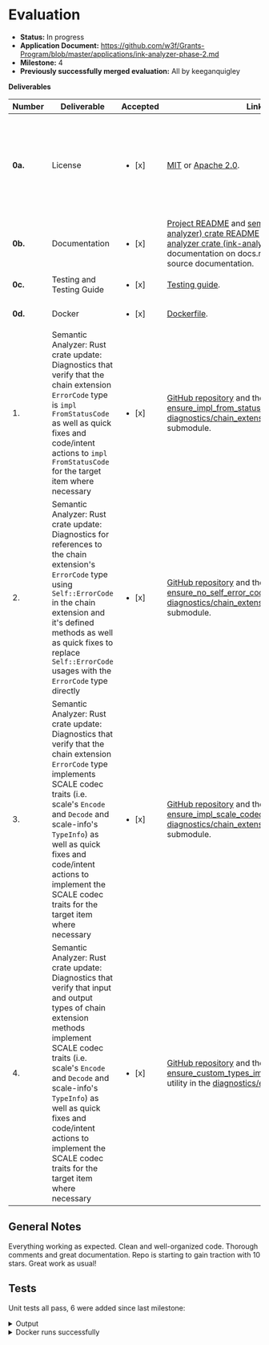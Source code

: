 # Evaluation

- **Status:** In progress
- **Application Document:** https://github.com/w3f/Grants-Program/blob/master/applications/ink-analyzer-phase-2.md
- **Milestone:** 4
- **Previously successfully merged evaluation:** All by keeganquigley

**Deliverables**

| Number  | Deliverable                                                                                                                                                                                                                                                                                                                               | Accepted | Link                                                                                                                                                                                                                                                                                                                                                                                                                                                                           | Notes                                                                                                                                                                                                                                                                                                                                                                                                                                                                                                                                                                                                                                                                                                                                                                                                                                                                                                                                                                                                                                                                                                                                                                                                                                                                         |
|---------|-------------------------------------------------------------------------------------------------------------------------------------------------------------------------------------------------------------------------------------------------------------------------------------------------------------------------------------------| ------------------------ | --------------------------------------------------------------------------------------------------------------------------------------------------------------------------------------------------------------------------------------------------------------------------------------------------------------------------------------------------------------------------------------------------------------------------------------------------------------------------------|-------------------------------------------------------------------------------------------------------------------------------------------------------------------------------------------------------------------------------------------------------------------------------------------------------------------------------------------------------------------------------------------------------------------------------------------------------------------------------------------------------------------------------------------------------------------------------------------------------------------------------------------------------------------------------------------------------------------------------------------------------------------------------------------------------------------------------------------------------------------------------------------------------------------------------------------------------------------------------------------------------------------------------------------------------------------------------------------------------------------------------------------------------------------------------------------------------------------------------------------------------------------------------|
| **0a.** | License                                                                                                                                                                                                                                                                                                                                   | <ul><li>[x] </li></ul> | [MIT](https://github.com/ink-analyzer/ink-analyzer/blob/master/LICENSE-MIT) or [Apache 2.0](https://github.com/ink-analyzer/ink-analyzer/blob/master/LICENSE-APACHE).                                                                                                                                                                                                                                                                                                          | Dual-licensed under either of MIT or Apache 2.0 licenses at the downstream user's option.                                                                                                                                                                                                                                                                                                                                                                                                                                                                                                                                                                                                                                                                                                                                                                                                                                                                                                                                                                                                                                                                                                                                                                                     |
| **0b.** | Documentation                                                                                                                                                                                                                                                                                                                             | <ul><li>[x] </li></ul> |[Project README](https://github.com/ink-analyzer/ink-analyzer#readme) and [semantic analyzer (ink-analyzer) crate README](https://github.com/ink-analyzer/ink-analyzer/tree/master/crates/analyzer#readme) on GitHub, [semantic analyzer crate (ink-analyzer) rustdoc](https://docs.rs/ink-analyzer/latest/ink_analyzer/) documentation on docs.rs and extensive inline source documentation.                                                                                  | Ok.                                                                                                                                                                                                                                                                                                                                                                                                                                                                                                                                                                                                                                                                                                                                                                                                                                                                                                                                                        |
| **0c.** | Testing and Testing Guide                                                                                                                                                                                                                                                                                                                 | <ul><li>[x] </li></ul> | [Testing guide](https://github.com/ink-analyzer/ink-analyzer#testing).                                                                                                                                                                                                                                                                                                                                                                                                         | Ok. |
| **0d.** | Docker                                                                                                                                                                                                                                                                                                                                    | <ul><li>[x] </li></ul> | [Dockerfile](https://github.com/ink-analyzer/ink-analyzer/blob/master/Dockerfile).                                                                                                                                                                                                                                                                                                                                                                                             | Ok.                                                                                                                                                                                                                                                                                                                                                                                                                                                                                                                                                                                                                                                                                                                                                                                                                                                                                                                                                                                                                                                                                                                                                                                                                                                                              |
| 1.      | Semantic Analyzer: Rust crate update: Diagnostics that verify that the chain extension `ErrorCode` type is `impl FromStatusCode` as well as quick fixes and code/intent actions to `impl FromStatusCode` for the target item where necessary                                                                                              | <ul><li>[x] </li></ul> | [GitHub repository](https://github.com/ink-analyzer/ink-analyzer) and the [ensure_impl_from_status_code](https://github.com/ink-analyzer/ink-analyzer/blob/analyzer-v0.8.17/crates/analyzer/src/analysis/diagnostics/chain_extension/error_code.rs#L88-L106) utility in the [diagnostics/chain_extension/error_code](https://github.com/ink-analyzer/ink-analyzer/blob/analyzer-v0.8.17/crates/analyzer/src/analysis/diagnostics/chain_extension/error_code.rs) submodule.     | Ok.                 |
| 2.      | Semantic Analyzer: Rust crate update: Diagnostics for references to the chain extension's `ErrorCode` type using `Self::ErrorCode` in the chain extension and it's defined methods as well as quick fixes to replace `Self::ErrorCode` usages with the `ErrorCode` type directly                                                          | <ul><li>[x] </li></ul> | [GitHub repository](https://github.com/ink-analyzer/ink-analyzer) and the [ensure_no_self_error_code_usage](https://github.com/ink-analyzer/ink-analyzer/blob/analyzer-v0.8.17/crates/analyzer/src/analysis/diagnostics/chain_extension/error_code.rs#L119-L152) utility in the [diagnostics/chain_extension/error_code](https://github.com/ink-analyzer/ink-analyzer/blob/analyzer-v0.8.17/crates/analyzer/src/analysis/diagnostics/chain_extension/error_code.rs) submodule. | Ok.                                               |
| 3.      | Semantic Analyzer: Rust crate update: Diagnostics that verify that the chain extension `ErrorCode` type implements SCALE codec traits (i.e. scale's `Encode` and `Decode` and scale-info's `TypeInfo`) as well as quick fixes and code/intent actions to implement the SCALE codec traits for the target item where necessary             | <ul><li>[x] </li></ul> | [GitHub repository](https://github.com/ink-analyzer/ink-analyzer) and the [ensure_impl_scale_codec_traits](https://github.com/ink-analyzer/ink-analyzer/blob/analyzer-v0.8.17/crates/analyzer/src/analysis/diagnostics/chain_extension/error_code.rs#L108-L117) utility in the [diagnostics/chain_extension/error_code](https://github.com/ink-analyzer/ink-analyzer/blob/analyzer-v0.8.17/crates/analyzer/src/analysis/diagnostics/chain_extension/error_code.rs) submodule.  | Ok.                                      |
| 4.      | Semantic Analyzer: Rust crate update: Diagnostics that verify that input and output types of chain extension methods implement SCALE codec traits (i.e. scale's `Encode` and `Decode` and scale-info's `TypeInfo`) as well as quick fixes and code/intent actions to implement the SCALE codec traits for the target item where necessary | <ul><li>[x] </li></ul> | [GitHub repository](https://github.com/ink-analyzer/ink-analyzer) and the [ensure_custom_types_impl_scale_codec_traits](https://github.com/ink-analyzer/ink-analyzer/blob/analyzer-v0.8.17/crates/analyzer/src/analysis/diagnostics/extension.rs#L50-L106) utility in the [diagnostics/extension](https://github.com/ink-analyzer/ink-analyzer/blob/analyzer-v0.8.17/crates/analyzer/src/analysis/diagnostics/extension.rs) submodule.                                         | Ok.

## General Notes

Everything working as expected. Clean and well-organized code. Thorough comments and great documentation. Repo is starting to gain traction with 10 stars. Great work as usual!

## Tests

Unit tests all pass, 6 were added since last milestone:

<details>
  <summary>Output</summary>

```rust
running 157 tests
test analysis::completions::tests::argument_completions_works ... ok
test analysis::actions::attr::tests::actions_works ... ok
test analysis::completions::tests::macro_completions_works ... ok
test analysis::actions::item::tests::actions_works ... ok
test analysis::diagnostics::chain_extension::error_code::tests::missing_impl_scale_codec_traits_fails ... ok
test analysis::diagnostics::chain_extension::error_code::tests::no_impl_from_status_code_fails ... ok
test analysis::actions::item::tests::is_focused_on_item_declaration_and_body_works ... ok
test analysis::diagnostics::chain_extension::error_code::tests::impl_from_status_code_works ... ok
test analysis::diagnostics::chain_extension::error_code::tests::self_error_code_usage_fails ... ok
test analysis::diagnostics::chain_extension::error_code::tests::unresolvable_error_code_fails ... ok
test analysis::diagnostics::chain_extension::error_code::tests::no_self_error_code_usage_works ... ok
test analysis::diagnostics::chain_extension::tests::invalid_quasi_direct_descendant_fails ... ok
test analysis::diagnostics::chain_extension::tests::invalid_trait_items_fails ... ok
test analysis::diagnostics::chain_extension::tests::invalid_trait_properties_fails ... ok
test analysis::diagnostics::chain_extension::tests::missing_error_code_type_fails ... ok
test analysis::diagnostics::chain_extension::tests::multiple_error_code_types_fails ... ok
test analysis::diagnostics::chain_extension::error_code::tests::resolvable_error_code_works ... ok
test analysis::diagnostics::chain_extension::tests::compound_diagnostic_works ... ok
test analysis::diagnostics::chain_extension::tests::non_overlapping_ids_works ... ok
test analysis::diagnostics::chain_extension::tests::overlapping_ids_fails ... ok
test analysis::diagnostics::chain_extension::tests::one_error_code_type_works ... ok
test analysis::diagnostics::chain_extension::tests::valid_quasi_direct_descendant_works ... ok
test analysis::diagnostics::chain_extension::tests::valid_trait_properties_works ... ok
test analysis::diagnostics::constructor::tests::ink_descendants_fails ... ok
test analysis::diagnostics::constructor::tests::invalid_callable_fails ... ok
test analysis::diagnostics::constructor::tests::missing_return_type_fails ... ok
test analysis::diagnostics::chain_extension::tests::valid_trait_items_works ... ok
test analysis::diagnostics::chain_extension::error_code::tests::impl_scale_codec_traits_works ... ok
test analysis::diagnostics::constructor::tests::no_ink_descendants_works ... ok
test analysis::diagnostics::constructor::tests::no_self_receiver_works ... ok
test analysis::diagnostics::constructor::tests::self_receiver_fails ... ok
test analysis::diagnostics::constructor::tests::compound_diagnostic_works ... ok
test analysis::diagnostics::constructor::tests::return_type_works ... ok
test analysis::diagnostics::constructor::tests::valid_callable_works ... ok
test analysis::diagnostics::contract::tests::invalid_quasi_direct_descendant_fails ... ok
test analysis::diagnostics::contract::tests::missing_constructor_fails ... ok
test analysis::diagnostics::contract::tests::missing_message_fails ... ok
test analysis::diagnostics::contract::tests::missing_storage_fails ... ok
test analysis::diagnostics::contract::tests::multiple_storage_items_fails ... ok
test analysis::diagnostics::contract::tests::multiple_wildcard_selectors_fails ... ok
test analysis::diagnostics::contract::tests::non_impl_parent_for_callables_fails ... ok
test analysis::diagnostics::contract::tests::non_mod_fails ... ok
test analysis::diagnostics::contract::tests::inline_mod_works ... ok
test analysis::diagnostics::contract::tests::non_overlapping_selectors_works ... ok
test analysis::diagnostics::contract::tests::one_or_multiple_constructors_works ... ok
test analysis::diagnostics::contract::tests::one_or_multiple_messages_works ... ok
test analysis::diagnostics::contract::tests::one_or_no_wildcard_selectors_works ... ok
test analysis::diagnostics::contract::tests::out_of_line_mod_fails ... ok
test analysis::diagnostics::contract::tests::overlapping_selectors_fails ... ok
test analysis::diagnostics::contract::tests::one_storage_item_works ... ok
test analysis::diagnostics::contract::tests::root_items_not_in_root_fails ... ok
test analysis::diagnostics::contract::tests::valid_quasi_direct_descendant_works ... ok
test analysis::diagnostics::environment::tests::env_impl_environment_and_default_works ... ok
test analysis::diagnostics::environment::tests::env_no_impl_environment_fails ... ok
test analysis::diagnostics::environment::tests::resolvable_and_default_env_works ... ok
test analysis::diagnostics::environment::tests::unresolvable_env_fails ... ok
test analysis::diagnostics::event::tests::cfg_field_fails ... ok
test analysis::diagnostics::event::tests::compound_diagnostic_works ... ok
test analysis::diagnostics::event::tests::contract_parent_works ... ok
test analysis::diagnostics::event::tests::ink_topic_field_works ... ok
test analysis::diagnostics::event::tests::non_cfg_field_works ... ok
test analysis::diagnostics::event::tests::non_contract_parent_fails ... ok
test analysis::diagnostics::event::tests::non_pub_struct_fails ... ok
test analysis::diagnostics::event::tests::non_topic_ink_field_fails ... ok
test analysis::diagnostics::event::tests::pub_struct_works ... ok
test analysis::diagnostics::event::tests::struct_with_generics_fails ... ok
test analysis::diagnostics::event::tests::struct_with_no_generics_works ... ok
test analysis::diagnostics::extension::tests::compound_diagnostic_works ... ok
test analysis::diagnostics::extension::tests::custom_types_missing_impl_scale_codec_traits_fails ... ok
test analysis::diagnostics::extension::tests::ink_descendants_fails ... ok
test analysis::diagnostics::extension::tests::invalid_fn_fails ... ok
test analysis::diagnostics::extension::tests::no_custom_types_or_impl_scale_codec_traits_works ... ok
test analysis::diagnostics::extension::tests::no_ink_descendants_works ... ok
test analysis::diagnostics::extension::tests::no_self_receiver_works ... ok
test analysis::diagnostics::extension::tests::self_receiver_fails ... ok
test analysis::diagnostics::extension::tests::valid_fn_works ... ok
test analysis::diagnostics::file::tests::invalid_quasi_direct_descendant_fails ... ok
test analysis::diagnostics::file::tests::multiple_contract_definitions_fails ... ok
test analysis::diagnostics::file::tests::no_contract_definitions_works ... ok
test analysis::diagnostics::file::tests::one_contract_definition_works ... ok
test analysis::diagnostics::file::tests::valid_quasi_direct_descendant_works ... ok
test analysis::diagnostics::ink_e2e_test::tests::compound_diagnostic_works ... ok
test analysis::diagnostics::ink_e2e_test::tests::fn_works ... ok
test analysis::diagnostics::ink_e2e_test::tests::ink_descendants_fails ... ok
test analysis::diagnostics::ink_e2e_test::tests::no_ink_descendants_works ... ok
test analysis::diagnostics::ink_e2e_test::tests::non_fn_fails ... ok
test analysis::diagnostics::ink_impl::tests::annotated_or_contains_callables_works ... ok
test analysis::diagnostics::ink_impl::tests::compound_diagnostic_works ... ok
test analysis::diagnostics::ink_impl::tests::impl_parent_for_callables_works ... ok
test analysis::diagnostics::ink_impl::tests::impl_works ... ok
test analysis::diagnostics::ink_impl::tests::invalid_impl_properties_fails ... ok
test analysis::diagnostics::ink_impl::tests::invalid_quasi_direct_descendant_fails ... ok
test analysis::diagnostics::ink_impl::tests::invalid_trait_definition_impl_fails ... ok
test analysis::diagnostics::ink_impl::tests::missing_annotation_and_no_callables_ignored ... ok
test analysis::diagnostics::ink_impl::tests::non_impl_fails ... ok
test analysis::diagnostics::ink_impl::tests::non_impl_parent_for_callables_fails ... ok
test analysis::diagnostics::ink_impl::tests::valid_impl_properties_works ... ok
test analysis::diagnostics::ink_impl::tests::valid_quasi_direct_descendant_works ... ok
test analysis::diagnostics::ink_impl::tests::valid_trait_definition_impl_works ... ok
test analysis::diagnostics::ink_test::tests::compound_diagnostic_works ... ok
test analysis::diagnostics::ink_test::tests::fn_works ... ok
test analysis::diagnostics::ink_test::tests::ink_descendants_fails ... ok
test analysis::diagnostics::ink_test::tests::no_ink_descendants_works ... ok
test analysis::diagnostics::ink_test::tests::non_fn_fails ... ok
test analysis::diagnostics::contract::tests::impl_parent_for_callables_works ... ok
test analysis::diagnostics::message::tests::ink_descendants_fails ... ok
test analysis::diagnostics::message::tests::invalid_callable_fails ... ok
test analysis::diagnostics::message::tests::compound_diagnostic_works ... ok
test analysis::diagnostics::message::tests::non_self_ref_receiver_fails ... ok
test analysis::diagnostics::message::tests::no_ink_descendants_works ... ok
test analysis::diagnostics::message::tests::non_self_return_type_works ... ok
test analysis::diagnostics::message::tests::self_return_type_fails ... ok
test analysis::diagnostics::message::tests::self_ref_receiver_works ... ok
test analysis::diagnostics::storage::tests::compound_diagnostic_works ... ok
test analysis::diagnostics::storage::tests::contract_parent_works ... ok
test analysis::diagnostics::storage::tests::ink_descendants_fails ... ok
test analysis::diagnostics::storage::tests::no_ink_descendants_works ... ok
test analysis::diagnostics::storage::tests::non_contract_parent_fails ... ok
test analysis::diagnostics::storage::tests::non_pub_struct_fails ... ok
test analysis::diagnostics::storage::tests::pub_struct_works ... ok
test analysis::diagnostics::storage_item::tests::adt_works ... ok
test analysis::diagnostics::storage_item::tests::compound_diagnostic_works ... ok
test analysis::diagnostics::storage_item::tests::ink_descendants_fails ... ok
test analysis::diagnostics::storage_item::tests::no_ink_descendants_works ... ok
test analysis::diagnostics::storage_item::tests::non_adt_fails ... ok
test analysis::diagnostics::topic::tests::compound_diagnostic_works ... ok
test analysis::diagnostics::topic::tests::non_struct_field_fails ... ok
test analysis::diagnostics::topic::tests::struct_field_works ... ok
test analysis::diagnostics::message::tests::valid_callable_works ... ok
test analysis::diagnostics::trait_definition::tests::invalid_quasi_direct_descendant_fails ... ok
test analysis::diagnostics::trait_definition::tests::invalid_trait_items_fails ... ok
test analysis::diagnostics::trait_definition::tests::invalid_trait_properties_fails ... ok
test analysis::diagnostics::trait_definition::tests::missing_message_fails ... ok
test analysis::diagnostics::trait_definition::tests::multiple_messages_works ... ok
test analysis::diagnostics::trait_definition::tests::one_message_works ... ok
test analysis::diagnostics::trait_definition::tests::compound_diagnostic_works ... ok
test analysis::diagnostics::trait_definition::tests::valid_quasi_direct_descendant_works ... ok
test analysis::diagnostics::trait_definition::tests::valid_trait_properties_works ... ok
test analysis::diagnostics::trait_definition::tests::valid_trait_items_works ... ok
test analysis::diagnostics::utils::tests::conflicting_attributes_and_arguments_fails ... ok
test analysis::diagnostics::utils::tests::duplicate_attributes_and_arguments_fails ... ok
test analysis::diagnostics::utils::tests::identifiers_not_prefixed_with_ink_works ... ok
test analysis::diagnostics::utils::tests::identifiers_prefixed_with_ink_fails ... ok
test analysis::diagnostics::utils::tests::invalid_attribute_argument_format_and_value_type_fails ... ok
test analysis::diagnostics::utils::tests::known_ink_attributes_works ... ok
test analysis::diagnostics::utils::tests::no_conflicting_attributes_and_arguments_works ... ok
test analysis::diagnostics::utils::tests::unknown_ink_attributes_fails ... ok
test analysis::diagnostics::utils::tests::no_duplicate_attributes_and_arguments_works ... ok
test analysis::diagnostics::utils::tests::valid_attribute_argument_format_and_value_type_works ... ok
test analysis::inlay_hints::tests::inlay_hints_works ... ok
test analysis::hover::tests::hover_works ... ok
test codegen::tests::invalid_project_name_fails ... ok
test analysis::signature_help::tests::signature_help_works ... ok
test resolution::tests::external_crate_item_path_resolution_works ... ok
test codegen::tests::valid_project_name_works ... ok
test analysis::diagnostics::contract::tests::root_items_in_root_works ... ok
test analysis::diagnostics::contract::tests::compound_diagnostic_works ... ok

test result: ok. 157 passed; 0 failed; 0 ignored; 0 measured; 0 filtered out; finished in 43.50s

     Running tests/actions.rs (target/debug/deps/actions-30cfd75087ad5ef6)

running 1 test
test actions_works ... ok

test result: ok. 1 passed; 0 failed; 0 ignored; 0 measured; 0 filtered out; finished in 41.76s

     Running tests/completions.rs (target/debug/deps/completions-d2f6b7a7352c9cfb)

running 1 test
test completions_works ... ok

test result: ok. 1 passed; 0 failed; 0 ignored; 0 measured; 0 filtered out; finished in 2.04s

     Running tests/diagnostics.rs (target/debug/deps/diagnostics-dbb823044b5944bc)

running 1 test
test diagnostics_works ... ok

test result: ok. 1 passed; 0 failed; 0 ignored; 0 measured; 0 filtered out; finished in 46.17s

     Running tests/hover.rs (target/debug/deps/hover-f8259af786a5b8e2)

running 1 test
test hover_works ... ok

test result: ok. 1 passed; 0 failed; 0 ignored; 0 measured; 0 filtered out; finished in 2.43s

     Running tests/inlay_hints.rs (target/debug/deps/inlay_hints-7921a62e69eb48d7)

running 1 test
test inlay_hints_works ... ok

test result: ok. 1 passed; 0 failed; 0 ignored; 0 measured; 0 filtered out; finished in 0.82s

     Running tests/signature_help.rs (target/debug/deps/signature_help-d8cbc0b04fbfe55c)

running 1 test
test signature_help_works ... ok

test result: ok. 1 passed; 0 failed; 0 ignored; 0 measured; 0 filtered out; finished in 1.45s

     Running unittests src/lib.rs (target/debug/deps/ink_analyzer_ir-a7af39ffe8cdba0d)

running 39 tests
test attrs::meta::separator::tests::cast_works ... ok
test attrs::meta::name::tests::cast_works ... ok
test attrs::meta::value::tests::cast_works ... ok
test attrs::parser::tests::parse_ink_args_works ... ok
test attrs::parser::tests::sort_ink_args_works ... ok
test chain_extension::tests::cast_works ... ok
test environment::tests::cast_arg_works ... ok
test attrs::tests::cast_ink_attribute_works ... ok
test event::tests::cast_works ... ok
test constructor::tests::cast_works ... ok
test ink_e2e_test::tests::cast_works ... ok
test extension::tests::cast_works ... ok
test ink_test::tests::cast_works ... ok
test file::tests::parse_works ... ok
test selector::tests::cast_arg_works ... ok
test message::tests::cast_works ... ok
test storage::tests::cast_works ... ok
test storage_item::tests::cast_works ... ok
test topic::tests::cast_works ... ok
test trait_definition::tests::cast_works ... ok
test tree::ast_ext::tests::parent_ast_item_works ... ok
test selector::tests::compose_works ... ok
test tree::item_at_offset::tests::focused_token_and_affixes_works ... ok
test ink_impl::tests::cast_works ... ok
test tree::item_at_offset::tests::parent_variants_works ... ok
test tree::item_at_offset::tests::probable_and_normalized_parent_variants_works ... ok
test tree::item_at_offset::tests::prev_and_next_token_variants_works ... ok
test tree::utils::tests::ink_arg_by_kind_works ... ok
test tree::utils::tests::ink_args_works ... ok
test tree::utils::tests::ink_attrs_ancestors_works ... ok
test tree::utils::tests::ink_attrs_closest_ancestors_works ... ok
test tree::utils::tests::ink_attrs_closest_descendants_works ... ok
test contract::tests::cast_works ... ok
test tree::ast_ext::tests::resolve_item_works ... ok
test tree::utils::tests::ink_attrs_in_scope_works ... ok
test tree::utils::tests::ink_attrs_descendants_works ... ok
test tree::utils::tests::ink_attrs_works ... ok
test tree::utils::tests::ink_impl_closest_descendants_works ... ok
test tree::utils::tests::ink_callable_closest_descendants_works ... ok

test result: ok. 39 passed; 0 failed; 0 ignored; 0 measured; 0 filtered out; finished in 0.08s

     Running unittests src/lib.rs (target/debug/deps/ink_analyzer_macro-b7242eed5fc31043)

running 9 tests
test entity::tests::ast_only_works ... ok
test entity::tests::arg_kind_entity_works ... ok
test entity::tests::call_entity_works ... ok
test entity::tests::descendant_fields_works ... ok
test entity::tests::invalid_macro_args_fails ... ok
test entity::tests::invalid_initializer_args_fails ... ok
test entity::tests::initializer_attributes_works ... ok
test entity::tests::no_ast_field_fails ... ok
test entity::tests::macro_kind_entity_works ... ok

test result: ok. 9 passed; 0 failed; 0 ignored; 0 measured; 0 filtered out; finished in 0.00s

     Running unittests src/lib.rs (target/debug/deps/ink_lsp_server-97f19d7c98a2c0c1)

running 23 tests
test dispatch::handlers::notification::tests::handle_did_open_text_document_works ... ok
test dispatch::handlers::notification::tests::handle_did_change_text_document_works ... ok
test dispatch::handlers::notification::tests::handle_did_close_text_document_works ... ok
test dispatch::handlers::request::tests::handle_completion_works ... ok
test dispatch::handlers::request::tests::handle_code_action_works ... ok
test dispatch::handlers::request::tests::handle_hover_works ... ok
test dispatch::handlers::request::tests::handle_execute_command_new_project_works ... ok
test dispatch::handlers::request::tests::handle_signature_help_works ... ok
test dispatch::handlers::request::tests::handle_inlay_hint_works ... ok
test dispatch::routers::request::tests::request_router_works ... ok
test dispatch::routers::notification::tests::request_router_works ... ok
test initialize::tests::server_capabilities_works ... ok
test memory::tests::memory_works ... ok
test translator::from_lsp::tests::offset_works ... ok
test dispatch::tests::main_loop_and_dispatcher_works ... ok
test initialize::tests::initialize_works ... ok
test utils::tests::can_create_project_via_workspace_edit_works ... ok
test translator::to_lsp::tests::position_works ... ok
test utils::tests::position_encoding_works ... ok
test utils::tests::code_actions_kinds_works ... ok
test utils::tests::signature_support_works ... ok
test utils::tests::snippet_support_works ... ok
test dispatch::actions::tests::publish_diagnostics_works ... ok

test result: ok. 23 passed; 0 failed; 0 ignored; 0 measured; 0 filtered out; finished in 0.01s

     Running unittests src/main.rs (target/debug/deps/ink_lsp_server-ff9be6128a2f0a89)

running 0 tests

test result: ok. 0 passed; 0 failed; 0 ignored; 0 measured; 0 filtered out; finished in 0.00s

     Running tests/actions.rs (target/debug/deps/actions-fadb399c74fe59c2)

running 1 test
test actions_works has been running for over 60 seconds
test actions_works ... ok

test result: ok. 1 passed; 0 failed; 0 ignored; 0 measured; 0 filtered out; finished in 261.21s

     Running tests/commands.rs (target/debug/deps/commands-ec2042358ad2cef2)

running 1 test
test create_project_command_works ... ok

test result: ok. 1 passed; 0 failed; 0 ignored; 0 measured; 0 filtered out; finished in 0.00s

     Running tests/completions.rs (target/debug/deps/completions-e021a785290b58de)

running 1 test
test completions_works ... ok

test result: ok. 1 passed; 0 failed; 0 ignored; 0 measured; 0 filtered out; finished in 28.96s

     Running tests/diagnostics.rs (target/debug/deps/diagnostics-866e387e7e47109a)

running 1 test
test diagnostics_works ... ok

test result: ok. 1 passed; 0 failed; 0 ignored; 0 measured; 0 filtered out; finished in 46.29s

     Running tests/hover.rs (target/debug/deps/hover-0ae218aabc866c22)

running 1 test
test hover_works ... ok

test result: ok. 1 passed; 0 failed; 0 ignored; 0 measured; 0 filtered out; finished in 33.19s

     Running tests/inlay_hints.rs (target/debug/deps/inlay_hints-436f82a7a3724f3a)

running 1 test
test inlay_hints_works ... ok

test result: ok. 1 passed; 0 failed; 0 ignored; 0 measured; 0 filtered out; finished in 10.75s

     Running tests/signature_help.rs (target/debug/deps/signature_help-deafb5d4566b0b6f)

running 1 test
test signature_help_works ... ok

test result: ok. 1 passed; 0 failed; 0 ignored; 0 measured; 0 filtered out; finished in 21.32s

     Running unittests src/lib.rs (target/debug/deps/test_utils-114757a246e6fbb6)

running 1 test
test tests::offset_at_variants_works ... ok

test result: ok. 1 passed; 0 failed; 0 ignored; 0 measured; 0 filtered out; finished in 0.00s

   Doc-tests ink-analyzer

running 1 test
test crates/analyzer/src/lib.rs - (line 7) ... ok

test result: ok. 1 passed; 0 failed; 0 ignored; 0 measured; 0 filtered out; finished in 0.22s

   Doc-tests ink-analyzer-ir

running 1 test
test crates/ir/src/lib.rs - (line 7) ... ok

test result: ok. 1 passed; 0 failed; 0 ignored; 0 measured; 0 filtered out; finished in 0.19s

   Doc-tests ink-analyzer-macro

running 2 tests
test crates/macro/src/lib.rs - entity (line 77) ... ok
test crates/macro/src/lib.rs - (line 6) ... ok

test result: ok. 2 passed; 0 failed; 0 ignored; 0 measured; 0 filtered out; finished in 0.22s

   Doc-tests ink-lsp-server

running 0 tests

test result: ok. 0 passed; 0 failed; 0 ignored; 0 measured; 0 filtered out; finished in 0.00s

   Doc-tests test-utils

running 0 tests

test result: ok. 0 passed; 0 failed; 0 ignored; 0 measured; 0 filtered out; finished in 0.00s
```
</details>

<details>
  <summary>Docker runs successfully</summary>

```sh
ubuntu@ip-172-31-17-145:~/ink-analyzer$ docker build -t ink-analyzer .
[+] Building 22.9s (8/8) FINISHED                                                                                                              docker:default
 => [internal] load .dockerignore                                                                                                                        0.1s
 => => transferring context: 475B                                                                                                                        0.0s
 => [internal] load build definition from Dockerfile                                                                                                     0.1s
 => => transferring dockerfile: 244B                                                                                                                     0.0s
 => [internal] load metadata for docker.io/library/rust:1-slim-bullseye                                                                                  1.5s
 => [1/3] FROM docker.io/library/rust:1-slim-bullseye@sha256:9aef12d1916584a53d7be82f913173357ced74d0d9f437c037587491c6381d03                            8.8s
 => => resolve docker.io/library/rust:1-slim-bullseye@sha256:9aef12d1916584a53d7be82f913173357ced74d0d9f437c037587491c6381d03                            0.0s
 => => sha256:0e0969fcaa8240e1eeb53f9f5d4ddd1bf89a2c9971c9cbe455eba0e66eeefb53 31.42MB / 31.42MB                                                         0.7s
 => => sha256:9aef12d1916584a53d7be82f913173357ced74d0d9f437c037587491c6381d03 4.85kB / 4.85kB                                                           0.0s
 => => sha256:9dd4dcbeb459b06143275e94fe820435b9ae20fdd2fbff463a8868e95247b77d 1.06kB / 1.06kB                                                           0.0s
 => => sha256:9213befbd899c3957de027541e6c34fc46409ce6b564c06bfb282edaba6821ee 2.67kB / 2.67kB                                                           0.0s
 => => sha256:f72d62086ab2c03ed4a3200c56c9d4e149522c580cec6cc6e81d750302c7267b 237.21MB / 237.21MB                                                       3.2s
 => => extracting sha256:0e0969fcaa8240e1eeb53f9f5d4ddd1bf89a2c9971c9cbe455eba0e66eeefb53                                                                2.0s
 => => extracting sha256:f72d62086ab2c03ed4a3200c56c9d4e149522c580cec6cc6e81d750302c7267b                                                                5.3s
 => [internal] load build context                                                                                                                        0.2s
 => => transferring context: 3.41MB                                                                                                                      0.1s
 => [2/3] WORKDIR /app                                                                                                                                  12.2s
 => [3/3] COPY . .                                                                                                                                       0.2s
 => exporting to image                                                                                                                                   0.1s
 => => exporting layers                                                                                                                                  0.1s
 => => writing image sha256:40a08e315ff51323cba8a8019cbac94b0b04c12377b4a971b898353d6a95e399                                                             0.0s
 => => naming to docker.io/library/ink-analyzer                                                                                                          0.0s
ubuntu@ip-172-31-17-145:~/ink-analyzer$ 
```
</details>

